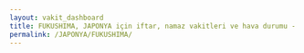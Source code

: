 ```yaml
---
layout: vakit_dashboard
title: FUKUSHIMA, JAPONYA için iftar, namaz vakitleri ve hava durumu - ilçe/eyalet seç
permalink: /JAPONYA/FUKUSHIMA/
---
```


<script type="text/javascript">
  var GLOBAL_COUNTRY = 'JAPONYA';
  var GLOBAL_CITY = 'FUKUSHIMA';
  var GLOBAL_STATE = '';
  var lat = 72;
  var lon = 21;
</script>
